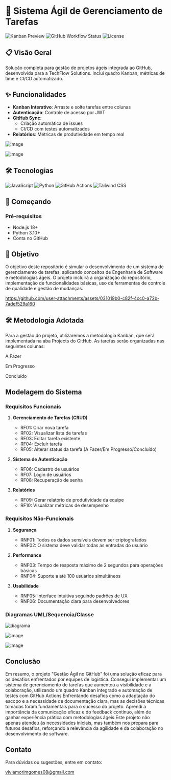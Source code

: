 # 🚀 Sistema Ágil de Gerenciamento de Tarefas

![Kanban Preview](https://img.shields.io/badge/Kanban-Online-green)
![GitHub Workflow Status](https://img.shields.io/github/actions/workflow/status/seuuser/task-management/ci.yml)
![License](https://img.shields.io/badge/License-MIT-blue)

## 📋 Visão Geral
Solução completa para gestão de projetos ágeis integrada ao GitHub, desenvolvida para a TechFlow Solutions. Inclui quadro Kanban, métricas de time e CI/CD automatizado.


## ✨ Funcionalidades
- **Kanban Interativo**: Arraste e solte tarefas entre colunas
- **Autenticação**: Controle de acesso por JWT
- **GitHub Sync**: 
  - Criação automática de issues
  - CI/CD com testes automatizados
- **Relatórios**: Métricas de produtividade em tempo real

![image](https://github.com/user-attachments/assets/c0ea844d-ff9b-4358-ba98-e48fa17481ef)


![image](https://github.com/user-attachments/assets/9dce7900-1494-4ea6-88d8-5e8dfca86197)

## 🛠️ Tecnologias
![JavaScript](https://img.shields.io/badge/-JavaScript-F7DF1E?logo=javascript&logoColor=black)
![Python](https://img.shields.io/badge/-Python-3776AB?logo=python&logoColor=white)
![GitHub Actions](https://img.shields.io/badge/-GitHub_Actions-2088FF?logo=github-actions&logoColor=white)
![Tailwind CSS](https://img.shields.io/badge/-Tailwind_CSS-38B2AC?logo=tailwind-css&logoColor=white)

## 🏃 Começando

### Pré-requisitos
- Node.js 18+
- Python 3.10+
- Conta no GitHub

## 🔄 Objetivo
O objetivo deste repositório é simular o desenvolvimento de um sistema de gerenciamento de tarefas, aplicando conceitos de Engenharia de Software e metodologias ágeis. O projeto incluirá a organização do repositório, implementação de funcionalidades básicas, uso de ferramentas de controle de qualidade e gestão de mudanças.

https://github.com/user-attachments/assets/031019b0-c82f-4cc0-a72b-7adef529a160

## 🛠️ Metodologia Adotada
Para a gestão do projeto, utilizaremos a metodologia Kanban, que será implementada na aba Projects do GitHub. As tarefas serão organizadas nas seguintes colunas:

A Fazer

Em Progresso

Concluído

## Modelagem do Sistema

### Requisitos Funcionais

1. **Gerenciamento de Tarefas (CRUD)**
   - RF01: Criar nova tarefa
   - RF02: Visualizar lista de tarefas
   - RF03: Editar tarefa existente
   - RF04: Excluir tarefa
   - RF05: Alterar status da tarefa (A Fazer/Em Progresso/Concluído)

2. **Sistema de Autenticação**
   - RF06: Cadastro de usuários
   - RF07: Login de usuários
   - RF08: Recuperação de senha

3. **Relatórios**
   - RF09: Gerar relatório de produtividade da equipe
   - RF10: Visualizar métricas de desempenho

### Requisitos Não-Funcionais

1. **Segurança**
   - RNF01: Todos os dados sensíveis devem ser criptografados
   - RNF02: O sistema deve validar todas as entradas do usuário

2. **Performance**
   - RNF03: Tempo de resposta máximo de 2 segundos para operações básicas
   - RNF04: Suporte a até 100 usuários simultâneos

3. **Usabilidade**
   - RNF05: Interface intuitiva seguindo padrões de UX
   - RNF06: Documentação clara para desenvolvedores

### Diagramas UML/Sequencia/Classe

![diagrama](https://github.com/user-attachments/assets/debf3b02-ae64-4232-8e53-c4543190875f)

![image](https://github.com/user-attachments/assets/51e496c6-c19a-4376-8e56-547067164ebb)

![image](https://github.com/user-attachments/assets/76330684-0722-4b45-8cb4-c54f1c89df82)

## Conclusão

Em resumo, o projeto "Gestão Ágil no GitHub" foi uma solução eficaz para os desafios enfrentados por equipes de logística. Consegui implementar um sistema de gerenciamento de tarefas que aumentou a visibilidade e a colaboração, utilizando um quadro Kanban integrado e automação de testes com GitHub Actions.Enfrentando desafios como a adaptação do escopo e a necessidade de documentação clara, mas as decisões técnicas tomadas foram fundamentais para o sucesso do projeto. Aprendi a importância da comunicação eficaz e do feedback contínuo, além de ganhar experiência prática com metodologias ágeis.Este projeto não apenas atendeu às necessidades iniciais, mas também nos prepara para futuros desafios, reforçando a relevância da agilidade e da colaboração no desenvolvimento de software.

## Contato
Para dúvidas ou sugestões, entre em contato:

viviamorimgomes08@gmail.com










